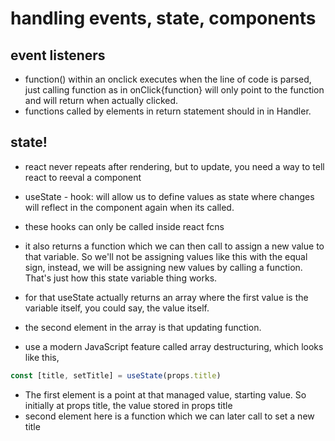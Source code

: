 # handling events, state, components
## event listeners
- function() within an onclick executes when the line of code is parsed, just calling function as in onClick{function} will only point to the function and will return when actually clicked.
- functions called by elements in return statement should in in Handler.

## state!
- react never repeats after rendering, but to update, you need a way to tell react to reeval a component
- useState - hook: will allow us to define values as state where changes will reflect in the component again when its called.
- these hooks can only be called inside react fcns
- it also returns a function which we can then call to assign a new value to that variable. So we'll not be assigning values like this with the equal sign, instead, we will be assigning new values by calling a function. That's just how this state variable thing works. 

- for that useState actually returns an array where the first value is the variable itself, you could say, the value itself. 
- the second element in the array is that updating function. 
- use a modern JavaScript feature called array destructuring, which looks like this,
```javascript
const [title, setTitle] = useState(props.title)
```
- The first element is a point at that managed value, starting value. So initially at props title, the value stored in props title
- second element here is a function which we can later call to set a new title
 